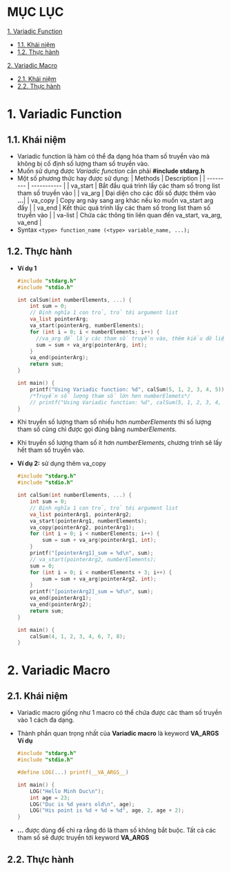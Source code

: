 # MỤC LỤC

[1. Variadic Function](#variadic_function)

- [1.1. Khái niệm](#khai_niem_var_func)
- [1.2. Thực hành](#thuc_hanh_var_func)

[2. Variadic Macro](#variadic_macro)

- [2.1. Khái niệm](#khai_niem_var_macro)
- [2.2. Thực hành](#thuc_hanh_var_macro)

# <a id = "variadic_function"></a>1. Variadic Function

## <a id = "khai_niem_var_func"></a>1.1. Khái niệm

- Variadic function là hàm có thể đa dạng hóa tham số truyền vào mà không bị cố định số lượng tham số truyền vào.
- Muốn sử dụng được _Variadic function_ cần phải **#include stdarg.h**
- Một số phương thức hay được sử dụng:
  | Methods | Description |
  | --------- | ----------- |
  | va_start | Bắt đầu quá trình lấy các tham số trong list tham số truyền vào |
  | va_arg | Đại diện cho các đối số được thêm vào **...**|
  | va_copy | Copy arg này sang arg khác nếu ko muốn va_start arg đấy |
  | va_end | Kết thúc quá trình lấy các tham số trong list tham số truyền vào |
  | va-list | Chứa các thông tin liên quan đến va_start, va_arg, va_end |
- Syntax
  `<type> function_name (<type> variable_name, ...);`

## <a id = "thuc_hanh_var_func"></a>1.2. Thực hành

- **Ví dụ 1**

  ```c
  #include "stdarg.h"
  #include "stdio.h"

  int calSum(int numberElements, ...) {
      int sum = 0;
      // Định nghĩa 1 con trỏ, trỏ tới argument list
      va_list pointerArg;
      va_start(pointerArg, numberElements);
      for (int i = 0; i < numberElements; i++) {
        //va_arg để lấy các tham số truyền vào, thêm kiểu dữ liệu của tham số muốn lấy ra
        sum = sum + va_arg(pointerArg, int);
      }
      va_end(pointerArg);
      return sum;
  }

  int main() {
      printf("Using Variadic function: %d", calSum(5, 1, 2, 3, 4, 5));
      /*Truyền số lượng tham số lớn hơn numberElemets*/
      // printf("Using Variadic function: %d", calSum(5, 1, 2, 3, 4, 6, 7, 8, 9, 10));
  }
  ```

- Khi truyền số lượng tham số nhiều hơn _numberElements_ thì số lượng tham số cũng chỉ được gọi đúng bằng _numberElements_.
- Khi truyền số lượng tham số ít hơn _numberElements_, chương trình sẽ lấy hết tham số truyền vào.
- **Ví dụ 2:** sử dụng thêm va_copy

  ```c
  #include "stdarg.h"
  #include "stdio.h"

  int calSum(int numberElements, ...) {
      int sum = 0;
      // Định nghĩa 1 con trỏ, trỏ tới argument list
      va_list pointerArg1, pointerArg2;
      va_start(pointerArg1, numberElements);
      va_copy(pointerArg2, pointerArg1);
      for (int i = 0; i < numberElements; i++) {
          sum = sum + va_arg(pointerArg1, int);
      }
      printf("[pointerArg1]_sum = %d\n", sum);
      // va_start(pointerArg2, numberElements);
      sum = 0;
      for (int i = 0; i < numberElements + 3; i++) {
          sum = sum + va_arg(pointerArg2, int);
      }
      printf("[pointerArg2]_sum = %d\n", sum);
      va_end(pointerArg1);
      va_end(pointerArg2);
      return sum;
  }

  int main() {
      calSum(4, 1, 2, 3, 4, 6, 7, 8);
  }
  ```

# <a id = "variadic_macro"></a>2. Variadic Macro

## <a id = "khai_niem_var_macro"> </a>2.1. Khái niệm

- Variadic macro giống như 1 macro có thể chứa được các tham số truyền vào 1 cách đa dạng.
- Thành phần quan trọng nhất của **Variadic macro** là keyword **VA_ARGS**
  **Ví dụ**

  ```c
  #include "stdarg.h"
  #include "stdio.h"

  #define LOG(...) printf(__VA_ARGS__)

  int main() {
      LOG("Hello Minh Duc\n");
      int age = 23;
      LOG("Duc is %d years old\n", age);
      LOG("His point is %d + %d = %d", age, 2, age + 2);
  }
  ```

- **...** được dùng để chỉ ra rằng đó là tham số không bắt buộc. Tất cả các tham số sẽ được truyền tới keyword **VA_ARGS**

## <a id = "thuc_hanh_var_macro"> </a>2.2. Thực hành
